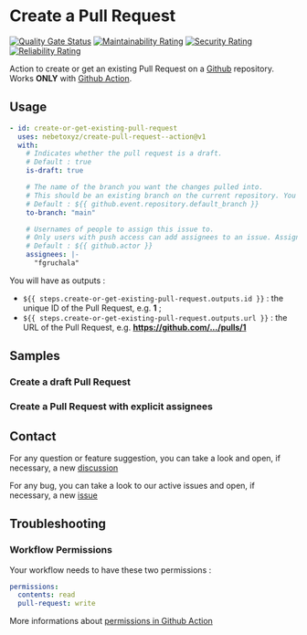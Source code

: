 # Create a Pull Request

[![Quality Gate Status](https://sonarcloud.io/api/project_badges/measure?project=nebetoxyz_create-pull-request-action&metric=alert_status&token=ee9d6a8a5da118704f7c19f7865b50ede069cc5e)](https://sonarcloud.io/summary/new_code?id=nebetoxyz_create-pull-request-action)
[![Maintainability Rating](https://sonarcloud.io/api/project_badges/measure?project=nebetoxyz_create-pull-request-action&metric=sqale_rating&token=ee9d6a8a5da118704f7c19f7865b50ede069cc5e)](https://sonarcloud.io/summary/new_code?id=nebetoxyz_create-pull-request-action)
[![Security Rating](https://sonarcloud.io/api/project_badges/measure?project=nebetoxyz_create-pull-request-action&metric=security_rating&token=ee9d6a8a5da118704f7c19f7865b50ede069cc5e)](https://sonarcloud.io/summary/new_code?id=nebetoxyz_create-pull-request-action)
[![Reliability Rating](https://sonarcloud.io/api/project_badges/measure?project=nebetoxyz_create-pull-request-action&metric=reliability_rating&token=ee9d6a8a5da118704f7c19f7865b50ede069cc5e)](https://sonarcloud.io/summary/new_code?id=nebetoxyz_create-pull-request-action)

Action to create or get an existing Pull Request on a [Github](https://github.com) repository.
Works **ONLY** with [Github Action](https://github.com/features/actions).

## Usage

```yaml
- id: create-or-get-existing-pull-request
  uses: nebetoxyz/create-pull-request--action@v1
  with:
    # Indicates whether the pull request is a draft.
    # Default : true
    is-draft: true

    # The name of the branch you want the changes pulled into.
    # This should be an existing branch on the current repository. You cannot submit a pull request to one repository that requests a merge to a base of another repository.
    # Default : ${{ github.event.repository.default_branch }}
    to-branch: "main"

    # Usernames of people to assign this issue to.
    # Only users with push access can add assignees to an issue. Assignees are silently ignored otherwise.
    # Default : ${{ github.actor }}
    assignees: |-
      "fgruchala"
```

You will have as outputs :

- `${{ steps.create-or-get-existing-pull-request.outputs.id }}` : the unique ID of the Pull Request, e.g. **1** ;
- `${{ steps.create-or-get-existing-pull-request.outputs.url }}` : the URL of the Pull Request, e.g. **https://github.com/.../pulls/1**

## Samples

### Create a draft Pull Request

### Create a Pull Request with explicit assignees

## Contact

For any question or feature suggestion, you can take a look and open, if necessary, a new [discussion](https://github.com/nebetoxyz/create-pull-request--action/discussions)

For any bug, you can take a look to our active issues and open, if necessary, a new [issue](https://github.com/nebetoxyz/create-pull-request--action/issues)

## Troubleshooting

### Workflow Permissions

Your workflow needs to have these two permissions :

```yaml
permissions:
  contents: read
  pull-request: write
```

More informations about [permissions in Github Action](https://docs.github.com/en/actions/writing-workflows/choosing-what-your-workflow-does/controlling-permissions-for-github_token)
